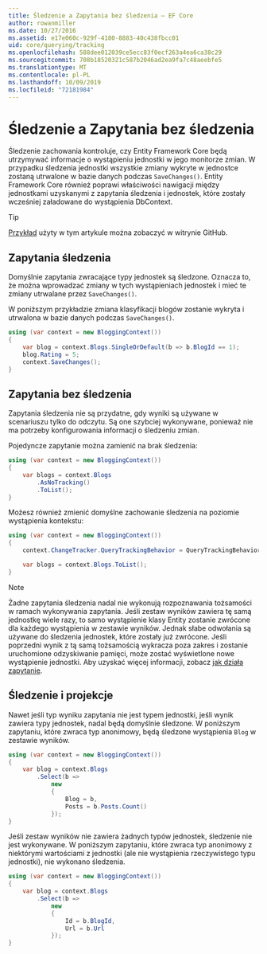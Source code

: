 ```yaml
---
title: Śledzenie a Zapytania bez śledzenia — EF Core
author: rowanmiller
ms.date: 10/27/2016
ms.assetid: e17e060c-929f-4180-8883-40c438fbcc01
uid: core/querying/tracking
ms.openlocfilehash: 588dee012039ce5ecc83f0ecf263a4ea6ca38c29
ms.sourcegitcommit: 708b18520321c587b2046ad2ea9fa7c48aeebfe5
ms.translationtype: MT
ms.contentlocale: pl-PL
ms.lasthandoff: 10/09/2019
ms.locfileid: "72181984"
---
```

# <a name="tracking-vs-no-tracking-queries"></a>Śledzenie a Zapytania bez śledzenia

Śledzenie zachowania kontroluje, czy Entity Framework Core będą utrzymywać informacje o wystąpieniu jednostki w jego monitorze zmian. W przypadku śledzenia jednostki wszystkie zmiany wykryte w jednostce zostaną utrwalone w bazie danych podczas `SaveChanges()`. Entity Framework Core również poprawi właściwości nawigacji między jednostkami uzyskanymi z zapytania śledzenia i jednostek, które zostały wcześniej załadowane do wystąpienia DbContext.

> [!TIP]  
> [Przykład](https://github.com/aspnet/EntityFramework.Docs/tree/master/samples/core/Querying) użyty w tym artykule można zobaczyć w witrynie GitHub.

## <a name="tracking-queries"></a>Zapytania śledzenia

Domyślnie zapytania zwracające typy jednostek są śledzone. Oznacza to, że można wprowadzać zmiany w tych wystąpieniach jednostek i mieć te zmiany utrwalane przez `SaveChanges()`.

W poniższym przykładzie zmiana klasyfikacji blogów zostanie wykryta i utrwalona w bazie danych podczas `SaveChanges()`.

<!-- [!code-csharp[Main](samples/core/Querying/Tracking/Sample.cs)] -->
``` csharp
using (var context = new BloggingContext())
{
    var blog = context.Blogs.SingleOrDefault(b => b.BlogId == 1);
    blog.Rating = 5;
    context.SaveChanges();
}
```

## <a name="no-tracking-queries"></a>Zapytania bez śledzenia

Zapytania śledzenia nie są przydatne, gdy wyniki są używane w scenariuszu tylko do odczytu. Są one szybciej wykonywane, ponieważ nie ma potrzeby konfigurowania informacji o śledzeniu zmian.

Pojedyncze zapytanie można zamienić na brak śledzenia:

<!-- [!code-csharp[Main](samples/core/Querying/Tracking/Sample.cs?highlight=4)] -->
``` csharp
using (var context = new BloggingContext())
{
    var blogs = context.Blogs
        .AsNoTracking()
        .ToList();
}
```

Możesz również zmienić domyślne zachowanie śledzenia na poziomie wystąpienia kontekstu:

<!-- [!code-csharp[Main](samples/core/Querying/Tracking/Sample.cs?highlight=3)] -->
``` csharp
using (var context = new BloggingContext())
{
    context.ChangeTracker.QueryTrackingBehavior = QueryTrackingBehavior.NoTracking;

    var blogs = context.Blogs.ToList();
}
```

> [!NOTE]  
> Żadne zapytania śledzenia nadal nie wykonują rozpoznawania tożsamości w ramach wykonywania zapytania. Jeśli zestaw wyników zawiera tę samą jednostkę wiele razy, to samo wystąpienie klasy Entity zostanie zwrócone dla każdego wystąpienia w zestawie wyników. Jednak słabe odwołania są używane do śledzenia jednostek, które zostały już zwrócone. Jeśli poprzedni wynik z tą samą tożsamością wykracza poza zakres i zostanie uruchomione odzyskiwanie pamięci, może zostać wyświetlone nowe wystąpienie jednostki. Aby uzyskać więcej informacji, zobacz [jak działa zapytanie](xref:core/querying/how-query-works).

## <a name="tracking-and-projections"></a>Śledzenie i projekcje

Nawet jeśli typ wyniku zapytania nie jest typem jednostki, jeśli wynik zawiera typy jednostek, nadal będą domyślnie śledzone. W poniższym zapytaniu, które zwraca typ anonimowy, będą śledzone wystąpienia `Blog` w zestawie wyników.

<!-- [!code-csharp[Main](samples/core/Querying/Tracking/Sample.cs?highlight=7)] -->
``` csharp
using (var context = new BloggingContext())
{
    var blog = context.Blogs
        .Select(b =>
            new
            {
                Blog = b,
                Posts = b.Posts.Count()
            });
}
```

Jeśli zestaw wyników nie zawiera żadnych typów jednostek, śledzenie nie jest wykonywane. W poniższym zapytaniu, które zwraca typ anonimowy z niektórymi wartościami z jednostki (ale nie wystąpienia rzeczywistego typu jednostki), nie wykonano śledzenia.

<!-- [!code-csharp[Main](samples/core/Querying/Tracking/Sample.cs)] -->
``` csharp
using (var context = new BloggingContext())
{
    var blog = context.Blogs
        .Select(b =>
            new
            {
                Id = b.BlogId,
                Url = b.Url
            });
}
```
